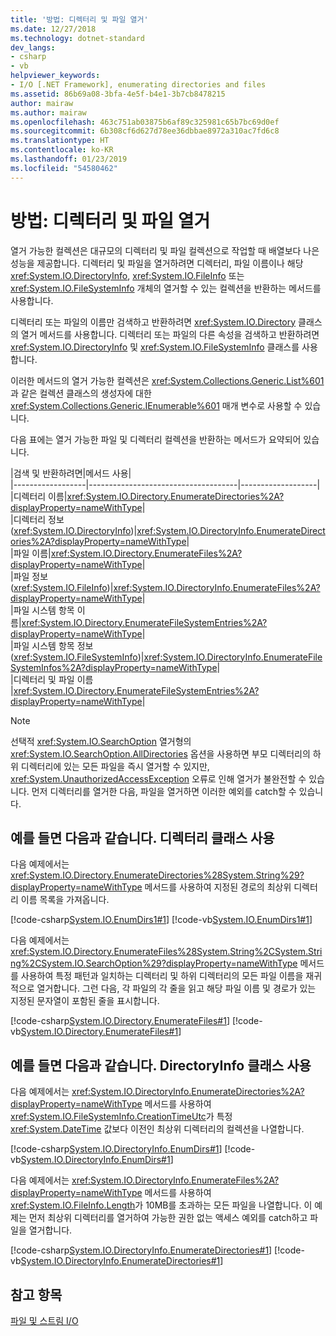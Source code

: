 ```yaml
---
title: '방법: 디렉터리 및 파일 열거'
ms.date: 12/27/2018
ms.technology: dotnet-standard
dev_langs:
- csharp
- vb
helpviewer_keywords:
- I/O [.NET Framework], enumerating directories and files
ms.assetid: 86b69a08-3bfa-4e5f-b4e1-3b7cb8478215
author: mairaw
ms.author: mairaw
ms.openlocfilehash: 463c751ab03875b6af89c325981c65b7bc69d0ef
ms.sourcegitcommit: 6b308cf6d627d78ee36dbbae8972a310ac7fd6c8
ms.translationtype: HT
ms.contentlocale: ko-KR
ms.lasthandoff: 01/23/2019
ms.locfileid: "54580462"
---
```

# <a name="how-to-enumerate-directories-and-files"></a>방법: 디렉터리 및 파일 열거
열거 가능한 컬렉션은 대규모의 디렉터리 및 파일 컬렉션으로 작업할 때 배열보다 나은 성능을 제공합니다. 디렉터리 및 파일을 열거하려면 디렉터리, 파일 이름이나 해당 <xref:System.IO.DirectoryInfo>, <xref:System.IO.FileInfo> 또는 <xref:System.IO.FileSystemInfo> 개체의 열거할 수 있는 컬렉션을 반환하는 메서드를 사용합니다.  
  
디렉터리 또는 파일의 이름만 검색하고 반환하려면 <xref:System.IO.Directory> 클래스의 열거 메서드를 사용합니다. 디렉터리 또는 파일의 다른 속성을 검색하고 반환하려면 <xref:System.IO.DirectoryInfo> 및 <xref:System.IO.FileSystemInfo> 클래스를 사용합니다.  
  
이러한 메서드의 열거 가능한 컬렉션은 <xref:System.Collections.Generic.List%601>과 같은 컬렉션 클래스의 생성자에 대한 <xref:System.Collections.Generic.IEnumerable%601> 매개 변수로 사용할 수 있습니다.  
  
다음 표에는 열거 가능한 파일 및 디렉터리 컬렉션을 반환하는 메서드가 요약되어 있습니다.  
  
|검색 및 반환하려면|메서드 사용|  
|------------------|-------------------------------------|-------------------|  
|디렉터리 이름|<xref:System.IO.Directory.EnumerateDirectories%2A?displayProperty=nameWithType>|  
|디렉터리 정보(<xref:System.IO.DirectoryInfo>)|<xref:System.IO.DirectoryInfo.EnumerateDirectories%2A?displayProperty=nameWithType>|  
|파일 이름|<xref:System.IO.Directory.EnumerateFiles%2A?displayProperty=nameWithType>|  
|파일 정보(<xref:System.IO.FileInfo>)|<xref:System.IO.DirectoryInfo.EnumerateFiles%2A?displayProperty=nameWithType>|  
|파일 시스템 항목 이름|<xref:System.IO.Directory.EnumerateFileSystemEntries%2A?displayProperty=nameWithType>|  
|파일 시스템 항목 정보(<xref:System.IO.FileSystemInfo>)|<xref:System.IO.DirectoryInfo.EnumerateFileSystemInfos%2A?displayProperty=nameWithType>|  
|디렉터리 및 파일 이름 |<xref:System.IO.Directory.EnumerateFileSystemEntries%2A?displayProperty=nameWithType>|  

> [!NOTE]
> 선택적 <xref:System.IO.SearchOption> 열거형의 <xref:System.IO.SearchOption.AllDirectories> 옵션을 사용하면 부모 디렉터리의 하위 디렉터리에 있는 모든 파일을 즉시 열거할 수 있지만, <xref:System.UnauthorizedAccessException> 오류로 인해 열거가 불완전할 수 있습니다. 먼저 디렉터리를 열거한 다음, 파일을 열거하면 이러한 예외를 catch할 수 있습니다.  
  
## <a name="examples-use-the-directory-class"></a>예를 들면 다음과 같습니다. 디렉터리 클래스 사용  
  
다음 예제에서는 <xref:System.IO.Directory.EnumerateDirectories%28System.String%29?displayProperty=nameWithType> 메서드를 사용하여 지정된 경로의 최상위 디렉터리 이름 목록을 가져옵니다.  

[!code-csharp[System.IO.EnumDirs1#1](../../../samples/snippets/csharp/VS_Snippets_CLR_System/system.io.enumdirs1/cs/program.cs#1)]
[!code-vb[System.IO.EnumDirs1#1](../../../samples/snippets/visualbasic/VS_Snippets_CLR_System/system.io.enumdirs1/vb/program.vb#1)]  

다음 예제에서는 <xref:System.IO.Directory.EnumerateFiles%28System.String%2CSystem.String%2CSystem.IO.SearchOption%29?displayProperty=nameWithType> 메서드를 사용하여 특정 패턴과 일치하는 디렉터리 및 하위 디렉터리의 모든 파일 이름을 재귀적으로 열거합니다. 그런 다음, 각 파일의 각 줄을 읽고 해당 파일 이름 및 경로가 있는 지정된 문자열이 포함된 줄을 표시합니다.

[!code-csharp[System.IO.Directory.EnumerateFiles#1](../../../samples/snippets/csharp/VS_Snippets_CLR_System/system.io.directory.enumeratefiles/cs/program.cs#1)]
[!code-vb[System.IO.Directory.EnumerateFiles#1](../../../samples/snippets/visualbasic/VS_Snippets_CLR_System/system.io.directory.enumeratefiles/vb/program.vb#1)]  
  
## <a name="examples-use-the-directoryinfo-class"></a>예를 들면 다음과 같습니다. DirectoryInfo 클래스 사용  
  
다음 예제에서는 <xref:System.IO.DirectoryInfo.EnumerateDirectories%2A?displayProperty=nameWithType> 메서드를 사용하여 <xref:System.IO.FileSystemInfo.CreationTimeUtc>가 특정 <xref:System.DateTime> 값보다 이전인 최상위 디렉터리의 컬렉션을 나열합니다.  

[!code-csharp[System.IO.DirectoryInfo.EnumDirs#1](../../../samples/snippets/csharp/VS_Snippets_CLR_System/system.io.directoryinfo.enumdirs/cs/program.cs)]
[!code-vb[System.IO.DirectoryInfo.EnumDirs#1](../../../samples/snippets/visualbasic/VS_Snippets_CLR_System/system.io.directoryinfo.enumdirs/vb/module1.vb)]  
  
다음 예제에서는 <xref:System.IO.DirectoryInfo.EnumerateFiles%2A?displayProperty=nameWithType> 메서드를 사용하여 <xref:System.IO.FileInfo.Length>가 10MB를 초과하는 모든 파일을 나열합니다. 이 예제는 먼저 최상위 디렉터리를 열거하여 가능한 권한 없는 액세스 예외를 catch하고 파일을 열거합니다.  

[!code-csharp[System.IO.DirectoryInfo.EnumerateDirectories#1](../../../samples/snippets/csharp/VS_Snippets_CLR_System/system.io.directoryinfo.enumeratedirectories/cs/program.cs#1)]
[!code-vb[System.IO.DirectoryInfo.EnumerateDirectories#1](../../../samples/snippets/visualbasic/VS_Snippets_CLR_System/system.io.directoryinfo.enumeratedirectories/vb/program.vb#1)]  
  
## <a name="see-also"></a>참고 항목

[파일 및 스트림 I/O](../../../docs/standard/io/index.md)
